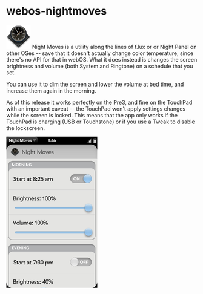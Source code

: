 # webos-nightmoves
![nightmoves-icon](https://raw.githubusercontent.com/codepoet80/webos-nightmoves/master/icon.png "Night Moves Icon")
Night Moves is a utility along the lines of f.lux or or Night Panel on other OSes -- save that it doesn't actually change color temperature, since there's no API for that in webOS. What it does instead is changes the screen brightness and volume (both System and Ringtone) on a schedule that you set.

You can use it to dim the screen and lower the volume at bed time, and increase them again in the morning.

As of this release it works perfectly on the Pre3, and fine on the TouchPad with an important caveat -- the TouchPad won't apply settings changes while the screen is locked. This means that the app only works if the TouchPad is charging (USB or Touchstone) or if you use a Tweak to disable the lockscreen.

<img src="https://raw.githubusercontent.com/codepoet80/webos-nightmoves/master/screenshot.png" height="400" alt="Night Moves Screenshot">